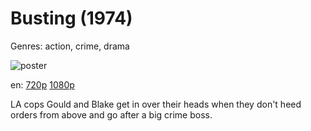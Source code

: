 # Busting (1974)

Genres: action, crime, drama

![poster](http://image.tmdb.org/t/p/w500/fk3IyVUYwkA0nadk2y8o4HrbZoZ.jpg)

en:
  [720p](magnet:?xt=urn:btih:18CBD7E958C5ED7E790222B1C9D763BBDDDAE4F6&tr=udp://glotorrents.pw:6969/announce&tr=udp://tracker.opentrackr.org:1337/announce&tr=udp://torrent.gresille.org:80/announce&tr=udp://tracker.openbittorrent.com:80&tr=udp://tracker.coppersurfer.tk:6969&tr=udp://tracker.leechers-paradise.org:6969&tr=udp://p4p.arenabg.ch:1337&tr=udp://tracker.internetwarriors.net:1337)
  [1080p](magnet:?xt=urn:btih:E8C294423A8E3F9F0CFE255378C36162E2B3FED8&tr=udp://glotorrents.pw:6969/announce&tr=udp://tracker.opentrackr.org:1337/announce&tr=udp://torrent.gresille.org:80/announce&tr=udp://tracker.openbittorrent.com:80&tr=udp://tracker.coppersurfer.tk:6969&tr=udp://tracker.leechers-paradise.org:6969&tr=udp://p4p.arenabg.ch:1337&tr=udp://tracker.internetwarriors.net:1337)
  


LA cops Gould and Blake get in over their heads when they don't heed orders from above and go after a big crime boss.